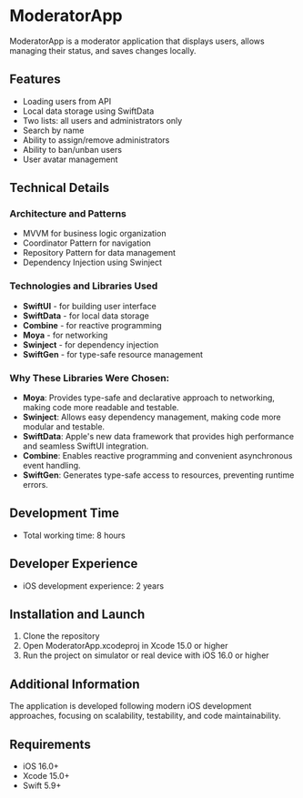 # ModeratorApp

ModeratorApp is a moderator application that displays users, allows managing their status, and saves changes locally.

## Features

- Loading users from API
- Local data storage using SwiftData
- Two lists: all users and administrators only
- Search by name
- Ability to assign/remove administrators
- Ability to ban/unban users
- User avatar management

## Technical Details

### Architecture and Patterns

- MVVM for business logic organization
- Coordinator Pattern for navigation
- Repository Pattern for data management
- Dependency Injection using Swinject

### Technologies and Libraries Used

- **SwiftUI** - for building user interface
- **SwiftData** - for local data storage
- **Combine** - for reactive programming
- **Moya** - for networking
- **Swinject** - for dependency injection
- **SwiftGen** - for type-safe resource management

### Why These Libraries Were Chosen:

- **Moya**: Provides type-safe and declarative approach to networking, making code more readable and testable.
- **Swinject**: Allows easy dependency management, making code more modular and testable.
- **SwiftData**: Apple's new data framework that provides high performance and seamless SwiftUI integration.
- **Combine**: Enables reactive programming and convenient asynchronous event handling.
- **SwiftGen**: Generates type-safe access to resources, preventing runtime errors.

## Development Time

- Total working time: 8 hours

## Developer Experience

- iOS development experience: 2 years

## Installation and Launch

1. Clone the repository
2. Open ModeratorApp.xcodeproj in Xcode 15.0 or higher
3. Run the project on simulator or real device with iOS 16.0 or higher

## Additional Information

The application is developed following modern iOS development approaches, focusing on scalability, testability, and code maintainability.

## Requirements

- iOS 16.0+
- Xcode 15.0+
- Swift 5.9+
